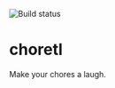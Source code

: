 ![Build status](https://github.com/Toqn/choretl/actions/workflows/flutter-ci.yml/badge.svg?event=push)

# choretl

Make your chores a laugh.
